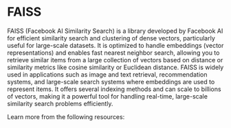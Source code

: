# FAISS

FAISS (Facebook AI Similarity Search) is a library developed by Facebook AI for efficient similarity search and clustering of dense vectors, particularly useful for large-scale datasets. It is optimized to handle embeddings (vector representations) and enables fast nearest neighbor search, allowing you to retrieve similar items from a large collection of vectors based on distance or similarity metrics like cosine similarity or Euclidean distance. FAISS is widely used in applications such as image and text retrieval, recommendation systems, and large-scale search systems where embeddings are used to represent items. It offers several indexing methods and can scale to billions of vectors, making it a powerful tool for handling real-time, large-scale similarity search problems efficiently.

Learn more from the following resources:

